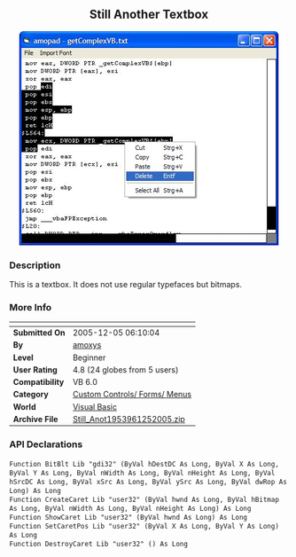 ﻿<div align="center">

## Still Another Textbox

<img src="PIC2005125654795.jpg">
</div>

### Description

This is a textbox. It does not use regular typefaces but bitmaps.
 
### More Info
 


<span>             |<span>
---                |---
**Submitted On**   |2005-12-05 06:10:04
**By**             |[amoxys](https://github.com/Planet-Source-Code/PSCIndex/blob/master/ByAuthor/amoxys.md)
**Level**          |Beginner
**User Rating**    |4.8 (24 globes from 5 users)
**Compatibility**  |VB 6\.0
**Category**       |[Custom Controls/ Forms/  Menus](https://github.com/Planet-Source-Code/PSCIndex/blob/master/ByCategory/custom-controls-forms-menus__1-4.md)
**World**          |[Visual Basic](https://github.com/Planet-Source-Code/PSCIndex/blob/master/ByWorld/visual-basic.md)
**Archive File**   |[Still\_Anot1953961252005\.zip](https://github.com/Planet-Source-Code/amoxys-still-another-textbox__1-63515/archive/master.zip)

### API Declarations

```
Function BitBlt Lib "gdi32" (ByVal hDestDC As Long, ByVal X As Long, ByVal Y As Long, ByVal nWidth As Long, ByVal nHeight As Long, ByVal hSrcDC As Long, ByVal xSrc As Long, ByVal ySrc As Long, ByVal dwRop As Long) As Long
Function CreateCaret Lib "user32" (ByVal hwnd As Long, ByVal hBitmap As Long, ByVal nWidth As Long, ByVal nHeight As Long) As Long
Function ShowCaret Lib "user32" (ByVal hwnd As Long) As Long
Function SetCaretPos Lib "user32" (ByVal X As Long, ByVal Y As Long) As Long
Function DestroyCaret Lib "user32" () As Long
```






